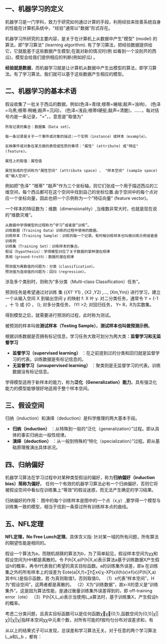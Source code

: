 ## 一、机器学习的定义

机器学习是一门学科，致力于研究如何通过计算的手段，利用经验来玫善系统自身的性能在计算机系统中，"经验"通常以"数据"形式存在。

机器学习所研究的主要内容，是关于在计算机上从数据中产生"模型" (model) 的算法，即"学习算法" (learning algorithm). 有了学习算法，把经验数据提供给它，它就能基于这些数据产生模型;在面对新的情况时(例 如看到一个没剖开的西瓜)，模型会给我们提供相应的判断(例如好瓜) 。
 
**经验就是数据**，而机器学习就是让计算机从数据中产生出模型的算法，即学习算法。有了学习算法，我们就可以基于这些数据产生相应的模型。
## 二、机器学习的基本术语
假设收集了一批关于西瓜的数据，例如(色泽=青绿;根蒂=蜷缩;敲声=浊响)， (色泽=乌黑;根蒂:稍蜷;敲声=沉闷)， (色泽=浅自;根蒂t硬挺;敲声=清脆)，……，每对括号内是一条记录，"="，，意思是"取值为"

	所有记录的集合：数据集（Data set）。
	
	每一条记录是关于一个事件或对象的描述:一个实例（instance）或样本（example）。
	
	反映事件或对象在某方面的表现或性质的事项："属性" (attribute) 或"特征" (feature)。
	
	属性上的取值：属性值
	
	属性张成的空间称为"属性空间" (attribute space) 、 "样本空间" (samp1e space)或"输入空间"。
	
例如把"色泽" "根蒂" "敲声"作为三个坐标轴，则它们张成一个用于描述西瓜的三维空间，每个西瓜都可在这个空间中找到自己的坐标位置.由于空间中的每个点对应一个坐标向量，因此也把一个示例称为一个"特征向量" (feature vector)。
 
一个样本的特征数为：维数（dimensionality）,当维数非常大时，也就是现在说的“维数灾难”。

	从数据中学得模型的过程称为“学习”或者是“训练”。
	训练数据（Training Data）训练的过程中使用的数据。
	训练样本（Training Sample）：训练的每一个记录。有时候训练样本也叫做训练示例或者是训练例
	训练集（Training Set）：训练样本的集合。
	假设（hypothesis）：学得模型对应了关于数据的某种潜在规律
	真相（ground-truth）：数据的潜在规律

	预测值为离散值的问题为：分类（classification）。
	预测值为连续值的问题为：回归（regression）。
涉及多个类别时，则称为“多分类（Multi-class Classification）任务”。

预测任务是希望通过对训练 集 {(X1' Y1) , (X2 ,Y2) ,..., (Xm,Ym)} 进行学习，建立一个从输入空间 X 到输出空间 y 的映射 f: X 叶 y. 对二分类任务，通常令 Y = {-1 ，十 1} 或 {O ， l}; 对多分类任务， IYI >2; 对回归任务， Y= R，R为实数集。

得到模型之后，就需要进行预测的过程，此时称为测试。

被预测的样本叫做**测试样本（Testing Sample）**。**测试样本也叫做预测示例**。

根据训练数据是否拥有标记信息，学习任务大致可划分为两大类：**监督学习和无监督学习**

 - **监督学习（supervised learning）** ：在之前提到过的分类和回归就是监督学习的代表。训练数据是有标记信息的。
 - **无监督学习（unsupervised learning）** ：聚类则是无监督学习的代表。训练数据没有标记信息。
 
学得模型适用于新样本的能力，称为**泛化（Generalization）能力**。具有强泛化能力的模型能够很好地适用于整个样本空间。

## 三、假设空间
归纳（induction）和演绎（deduction）是科学推理的两大基本手段。
 - **归纳（induction）** ：从特殊到一般的“泛化（generalization）”过程。即从具体的事实归纳出一般性规律。
 - **演绎（deduction）** ：从一般到特殊的“特化（specialization）”过程。即从基础原理推演出具体状况。

## 四、归纳偏好
机器学习算法在学习过程中对某种类型假设的偏好，称为**归纳偏好（induction bias）简称为偏好**。
任何一个有效的机器学习算法必有一个归纳偏好，否则它将被假设空间中看似在训练集上“等效”的假设迷惑，而无法产生确定的学习结果。

归纳偏好的作用：
图中的每个训练样本是图中的一个点（x,y）,要学得一个模型与训练集一致的模型，相当于找到一条穿过所有训练样本点的曲线。
 

## 五、NFL定理
**NFL定理，No Free Lunch定理**。具体含义指: 针对某一域的所有问题，所有算法的期望性能是相同的。

假设一个算法为a，而随机胡猜的算法为b，为了简单起见，假设样本空间为χχ和假设空间为HH都是离散的。令 P(h|X,a)P(h|X,a)表示算法a基于训练数据X产生假设h的概率，再令f代表我们希望的真实目标函数。a的训练集外误差，即a 在训练集之外的所有样本上的误差为 
Eote(a|X,f)=∑h∑x∈χ-XP(x)l(h(x)≠f(x))P(h|X,a)
其中l(.)是指示函数，若⋅为真则取值1，否则取值0。
（1）x代表“样本空间”，H为“假设空间”，这两者都是离散的。
（2）X为“训练数据”，故x-X的意义是“训练集外”。这是因为算法性能，是通过衡量训练集外误差得到的，即 off-training error（ote）
（3）P(h|X,L_a)表示当使用L_a算法时，基于训练集X，产生假设h的概率。

考虑二分类问题，且真实目标函数可以是任何函数χχ{0,1},函数空间为{0,1}|χ||χ|(|χ||χ|指样本空间χχ中元素个数，对所有可能的f按均匀分布对误差求和，有 
 
从以上的结果式子可以发现，总误差和学习算法无关。对于任意的两个学习算法L_a和L_b
，都有：
 


